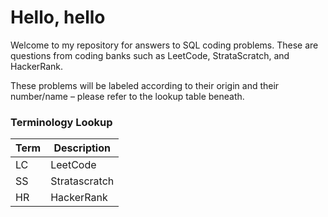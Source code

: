 # Hello, hello

Welcome to my repository for answers to SQL coding problems.
These are questions from coding banks such as LeetCode, StrataScratch, and HackerRank.

These problems will be labeled according to their origin and their number/name – please refer to the lookup table beneath.


### Terminology Lookup
| Term | Description |
| --- | ---|
| LC | LeetCode |
| SS | Stratascratch |
| HR | HackerRank |
